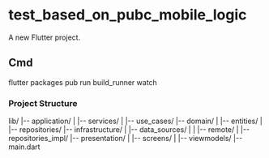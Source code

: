 # test_based_on_pubc_mobile_logic
A new Flutter project.

## Cmd
flutter packages pub run build_runner watch

### Project Structure
lib/
|-- application/
|   |-- services/
|   |-- use_cases/
|-- domain/
|   |-- entities/
|   |-- repositories/
|-- infrastructure/
|   |-- data_sources/
|   |   |-- remote/
|   |-- repositories_impl/
|-- presentation/
|   |-- screens/
|   |-- viewmodels/
|-- main.dart


